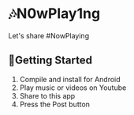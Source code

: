# :notes:N0wPlay1ng

Let's share #NowPlaying

## :musical_note:Getting Started
1. Compile and install for Android
2. Play music or videos on Youtube
3. Share to this app
4. Press the Post button